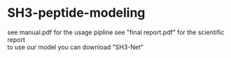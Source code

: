 # SH3-peptide-modeling

see manual.pdf for the usage pipline
see "final report.pdf" for the scientific report  
to use our model you can download "SH3-Net"
